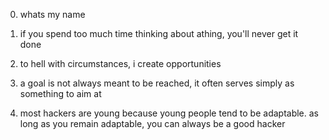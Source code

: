0. whats my name

1. if you spend too much time thinking about athing, you'll never get it done

2. to hell with circumstances, i create opportunities

3. a goal is not always meant to be reached, it often serves simply as something to aim at

4. most hackers are young because young people tend to be adaptable. as long as you remain adaptable, you can always be a good hacker
